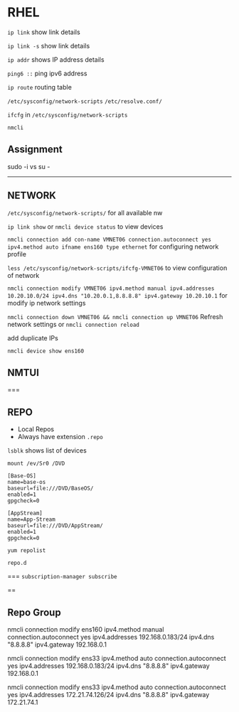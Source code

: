 # RHEL
`ip link` show link details 

`ip link -s` show link details 


`ip addr` shows IP address details 


`ping6 ::` ping ipv6 address

`ip route` routing table 


`/etc/sysconfig/network-scripts`
`/etc/resolve.conf/`


`ifcfg` in  `/etc/sysconfig/network-scripts`


`nmcli`

## Assignment 
sudo -i vs su - 


---
NETWORK 
------

`/etc/sysconfig/network-scripts/` for all available nw 


`ip link show` or `nmcli device status` to view devices


`nmcli connection add con-name VMNET06 connection.autoconnect yes ipv4.method auto ifname ens160 type ethernet` for configuring network profile 

`less /etc/sysconfig/network-scripts/ifcfg-VMNET06` to view configuration of network

`nmcli connection modify VMNET06 ipv4.method manual ipv4.addresses 10.20.10.0/24 ipv4.dns "10.20.0.1,8.8.8.8" ipv4.gateway 10.20.10.1` for modify ip network settings 

`nmcli connection down VMNET06 && nmcli connection up VMNET06` Refresh network settings
or `nmcli connection reload` 


add duplicate IPs 


`nmcli device show ens160`

## NMTUI


=== 
## REPO

- Local Repos
- Always have extension `.repo`

`lsblk` shows list of devices 

`mount /ev/Sr0 /DVD`


```
[Base-OS]
name=base-os 
baseurl=file:///DVD/BaseOS/
enabled=1
gpgcheck=0

[AppStream]
name=App-Stream 
baseurl=file:///DVD/AppStream/
enabled=1
gpgcheck=0

```
`yum repolist`

`repo.d`


===
`subscription-manager subscribe` 


==

## Repo Group 


nmcli connection modify ens160 ipv4.method manual connection.autoconnect yes ipv4.addresses 192.168.0.183/24 ipv4.dns "8.8.8.8" ipv4.gateway 192.168.0.1


nmcli connection modify ens33 ipv4.method auto connection.autoconnect yes ipv4.addresses 192.168.0.183/24 ipv4.dns "8.8.8.8" ipv4.gateway 192.168.0.1

nmcli connection modify ens33 ipv4.method auto connection.autoconnect yes ipv4.addresses 172.21.74.126/24 ipv4.dns "8.8.8.8" ipv4.gateway 172.21.74.1